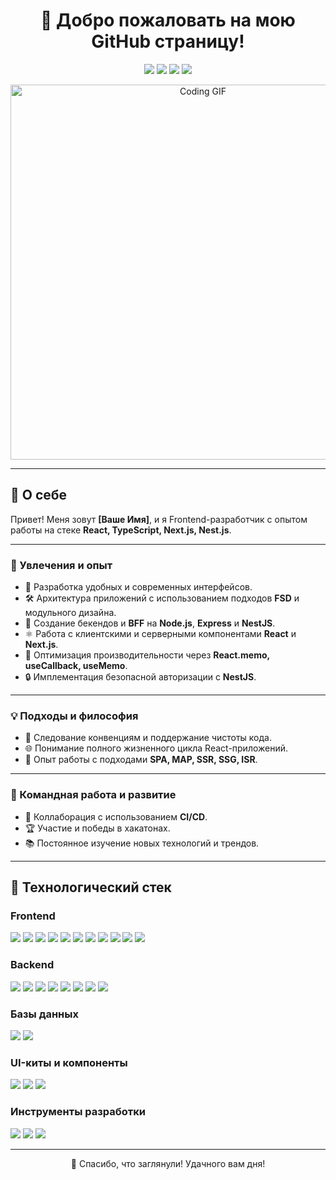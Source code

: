 <h1 align="center">👋 Добро пожаловать на мою GitHub страницу!</h1>

<p align="center">
  <img src="https://img.shields.io/badge/Next.js-000000?style=for-the-badge&logo=nextdotjs&logoColor=white"/>
  <img src="https://img.shields.io/badge/TypeScript-007ACC?style=for-the-badge&logo=typescript&logoColor=white"/>
  <img src="https://img.shields.io/badge/NestJS-E0234E?style=for-the-badge&logo=nestjs&logoColor=white"/>
  <img src="https://img.shields.io/badge/React-20232A?style=for-the-badge&logo=react&logoColor=61DAFB"/>
</p>

<p align="center">
  <img src="https://user-images.githubusercontent.com/1234567/123456789-12345678-9abc-def0-1234-56789abcdef0.gif" alt="Coding GIF" width="600"/>
</p>

---

## 📌 О себе

Привет! Меня зовут **[Ваше Имя]**, и я Frontend-разработчик с опытом работы на стеке **React, TypeScript, Next.js, Nest.js**.  

---

### 🌟 Увлечения и опыт

- 🎨 Разработка удобных и современных интерфейсов.
- 🛠️ Архитектура приложений с использованием подходов **FSD** и модульного дизайна.
- 🚀 Создание бекендов и **BFF** на **Node.js**, **Express** и **NestJS**.
- ⚛️ Работа с клиентскими и серверными компонентами **React** и **Next.js**.
- 🧠 Оптимизация производительности через **React.memo, useCallback, useMemo**.
- 🔒 Имплементация безопасной авторизации с **NestJS**.

---

### 💡 Подходы и философия

- 📏 Следование конвенциям и поддержание чистоты кода.
- 🌐 Понимание полного жизненного цикла React-приложений.
- 🔄 Опыт работы с подходами **SPA, MAP, SSR, SSG, ISR**.

---

### 🚀 Командная работа и развитие

- 🤝 Коллаборация с использованием **CI/CD**.
- 🏆 Участие и победы в хакатонах.
- 📚 Постоянное изучение новых технологий и трендов.

---

## 🔧 Технологический стек

### Frontend
<p>
  <img src="https://img.shields.io/badge/React-20232A?style=for-the-badge&logo=react&logoColor=61DAFB"/>
  <img src="https://img.shields.io/badge/TypeScript-007ACC?style=for-the-badge&logo=typescript&logoColor=white"/>
  <img src="https://img.shields.io/badge/JavaScript-F7DF1E?style=for-the-badge&logo=javascript&logoColor=black"/>
  <img src="https://img.shields.io/badge/Redux%20Toolkit-764ABC?style=for-the-badge&logo=redux&logoColor=white"/>
  <img src="https://img.shields.io/badge/zustand-1c1e21?style=for-the-badge&logo=zustand&logoColor=white"/>
  <img src="https://img.shields.io/badge/HTML5-E34F26?style=for-the-badge&logo=html5&logoColor=white"/>
  <img src="https://img.shields.io/badge/CSS3-1572B6?style=for-the-badge&logo=css3&logoColor=white"/>
  <img src="https://img.shields.io/badge/react--hook--form-EC5990?style=for-the-badge&logo=reacthookform&logoColor=white"/>
  <img src="https://img.shields.io/badge/React%20Query-FF4154?style=for-the-badge&logo=reactquery&logoColor=white"/>
  <img src="https://img.shields.io/badge/React%20Router-CA4245?style=for-the-badge&logo=reactrouter&logoColor=white"/>
  <img src="https://img.shields.io/badge/Next.js-000000?style=for-the-badge&logo=nextdotjs&logoColor=white"/>
</p>

### Backend
<p>
  <img src="https://img.shields.io/badge/Node.js-339933?style=for-the-badge&logo=nodedotjs&logoColor=white"/>
  <img src="https://img.shields.io/badge/NestJS-E0234E?style=for-the-badge&logo=nestjs&logoColor=white"/>
  <img src="https://img.shields.io/badge/Express.js-000000?style=for-the-badge&logo=express&logoColor=white"/>
  <img src="https://img.shields.io/badge/Passport.js-34E27A?style=for-the-badge&logo=passport&logoColor=white"/>
  <img src="https://img.shields.io/badge/JWT-000000?style=for-the-badge&logo=jsonwebtokens&logoColor=white"/>
  <img src="https://img.shields.io/badge/Prisma-2D3748?style=for-the-badge&logo=prisma&logoColor=white"/>
  <img src="https://img.shields.io/badge/Google%20Auth-4285F4?style=for-the-badge&logo=google&logoColor=white"/>
  <img src="https://img.shields.io/badge/Yandex%20Auth-FFCC00?style=for-the-badge&logo=yandex&logoColor=white"/>
</p>

### Базы данных
<p>
  <img src="https://img.shields.io/badge/PostgreSQL-336791?style=for-the-badge&logo=postgresql&logoColor=white"/>
  <img src="https://img.shields.io/badge/SQL-4479A1?style=for-the-badge&logo=sql&logoColor=white"/>
</p>

### UI-киты и компоненты
<p>
  <img src="https://img.shields.io/badge/Ant%20Design-0170FE?style=for-the-badge&logo=antdesign&logoColor=white"/>
  <img src="https://img.shields.io/badge/MUI-007FFF?style=for-the-badge&logo=mui&logoColor=white"/>
  <img src="https://img.shields.io/badge/ShadCN-000000?style=for-the-badge&logo=shadcn&logoColor=white"/>
</p>

### Инструменты разработки
<p>
  <img src="https://img.shields.io/badge/eslint-4B32C3?style=for-the-badge&logo=eslint&logoColor=white"/>
  <img src="https://img.shields.io/badge/prettier-F7B93E?style=for-the-badge&logo=prettier&logoColor=black"/>
  <img src="https://img.shields.io/badge/GIT-F05032?style=for-the-badge&logo=git&logoColor=white"/>
</p>

---

<p align="center">🎉 Спасибо, что заглянули! Удачного вам дня!</p>
